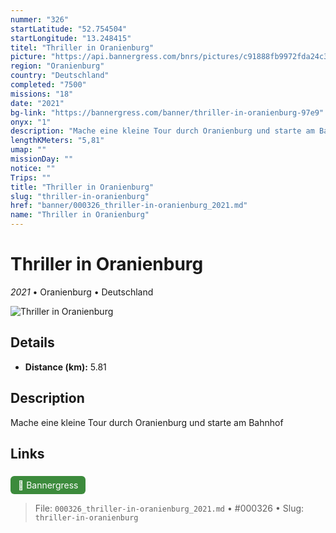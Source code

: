 ```yaml
---
nummer: "326"
startLatitude: "52.754504"
startLongitude: "13.248415"
titel: "Thriller in Oranienburg"
picture: "https://api.bannergress.com/bnrs/pictures/c91888fb9972fda24c379c9e0453cc3b"
region: "Oranienburg"
country: "Deutschland"
completed: "7500"
missions: "18"
date: "2021"
bg-link: "https://bannergress.com/banner/thriller-in-oranienburg-97e9"
onyx: "1"
description: "Mache eine kleine Tour durch Oranienburg und starte am Bahnhof"
lengthKMeters: "5,81"
umap: ""
missionDay: ""
notice: ""
Trips: ""
title: "Thriller in Oranienburg"
slug: "thriller-in-oranienburg"
href: "banner/000326_thriller-in-oranienburg_2021.md"
name: "Thriller in Oranienburg"
---
```

# Thriller in Oranienburg

*2021* • Oranienburg • Deutschland

![Thriller in Oranienburg](https://api.bannergress.com/bnrs/pictures/c91888fb9972fda24c379c9e0453cc3b)



## Details
- **Distance (km):** 5.81






## Description
Mache eine kleine Tour durch Oranienburg und starte am Bahnhof



## Links
<a href="https://bannergress.com/banner/thriller-in-oranienburg-97e9" style="display:inline-block;margin:6px 8px 0 0;padding:6px 12px;background:#3c8b3c;color:#fff;text-decoration:none;border-radius:6px;">🔗 Bannergress</a>




> File: `000326_thriller-in-oranienburg_2021.md` • #000326 • Slug: `thriller-in-oranienburg`
